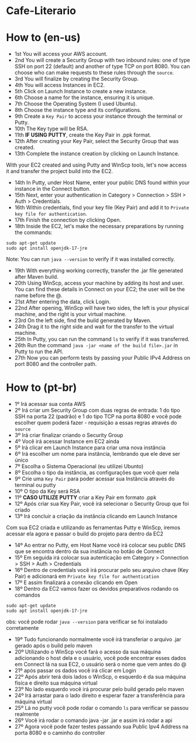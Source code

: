 # Cafe-Literario

# How to (en-us)
- 1st You will access your AWS account.
- 2nd You will create a Security Group with two inbound rules: one of type SSH on port 22 (default) and another of type TCP on port 8080. You can choose who can make requests to these rules through the `source`.
- 3rd You will finalize by creating the Security Group.
- 4th You will access Instances in EC2.
- 5th Click on Launch Instance to create a new instance.
- 6th Choose a name for the instance, ensuring it is unique.
- 7th Choose the Operating System (I used Ubuntu).
- 8th Choose the instance type and its configurations.
- 9th Create a `Key Pair` to access your instance through the terminal or Putty.
- 10th The Key type will be RSA.
- 11th **IF USING PUTTY**, create the Key Pair in .ppk format.
- 12th After creating your Key Pair, select the Security Group that was created.
- 13th Complete the instance creation by clicking on Launch Instance.

With your EC2 created and using Putty and WinScp tools, let's now access it and transfer the project build into the EC2.

- 14th In Putty, under Host Name, enter your public DNS found within your instance in the Connect button.
- 15th Next, enter your authentication in Category > Connection > SSH > Auth > Credentials.
- 16th Within credentials, find your key file (Key Pair) and add it to `Private key file for authentication`.
- 17th Finish the connection by clicking Open.
- 18th Inside the EC2, let's make the necessary preparations by running the commands:
```
sudo apt-get update
sudo apt install openjdk-17-jre
```
Note: You can run `java --version` to verify if it was installed correctly.
- 19th With everything working correctly, transfer the .jar file generated after Maven build.
- 20th Using WinScp, access your machine by adding its host and user. You can find these details in Connect on your EC2; the user will be the name before the @.
- 21st After entering the data, click Login.
- 22nd After opening, WinScp will have two sides, the left is your physical machine, and the right is your virtual machine.
- 23rd On the left side, find the build generated by Maven.
- 24th Drag it to the right side and wait for the transfer to the virtual machine.
- 25th In Putty, you can run the command `ls` to verify if it was transferred.
- 26th Run the command `java -jar <name of the build file>.jar` in Putty to run the API.
- 27th Now you can perform tests by passing your Public IPv4 Address on port 8080 and the controller path.

# How to (pt-br)
- 1º Irá acessar sua conta AWS
- 2º Irá criar um Security Group com duas regras de entrada: 1 do tipo SSH na porta 22 (padrão) e 1 do tipo TCP na porta 8080 e você pode escolher quem poderá fazer - requisição a essas regras através do `source`
- 3º Irá criar finalizar criando o Security Group
- 4º Você irá acessar Instance em EC2 ainda
- 5º Irá clicar em Launch Instance para criar uma nova instância
- 6º Irá escolher um nome para instância, lembrando que ele deve ser único
- 7º Escolha o Sistema Operacional (eu utilizei Ubunto)
- 8º Escolha o tipo da instância, as configurações que você quer nela
- 9º Crie uma `Key Pair` para poder acessar sua Instância através do terminal ou putty
- 10º O tipo da Key será RSA
- 11º **CASO UTILIZE PUTTY** criar a Key Pair em formato .ppk
- 12º Após criar sua Key Pair, você irá selecionar o Security Group que foi criado
- 13º Irá concluir a criação da instância clicando em Launch Instance

Com sua EC2 criada e utilizando as ferramentas Putty e WinScp, iremos acessar ela agora e passar o build do projeto para dentro da EC2

- 14º Ao entrar no Putty, em Host Name você irá colocar seu public DNS que se encontra dentro da sua instância no botão de Connect
- 15º Em seguida irá colocar sua autenticação em Category > Connection > SSH > Auth > Credentials
- 16º Dentro de credentials você irá procurar pelo seu arquivo chave (Key Pair) e adicionará em `Private key file for authentication`
- 17º E assim finalizará a conexão clicando em Open
- 18º Dentro da EC2 vamos fazer os devidos preparativos rodando os comandos
```
sudo apt-get update
sudo apt install openjdk-17-jre
```
obs: você pode rodar `java --version` para verificar se foi instalado corretamente
- 19º Tudo funcionando normalmente você irá transferiar o arquivo .jar gerado após o build pelo maven
- 20º Utilizando o WinScp você fará o acesso da sua máquina adicionando o host dela e o usuário, você pode encontrar esses dados em Connect lá na sua EC2, o usuário será o nome que vem antes do @
- 21º após passar os dados você irá clicar em Login
- 22º Após abrir terá dois lados o WinScp, o esquerdo é da sua máquina fisíca e direito sua máquina virtual
- 23º No lado esquerdo você irá procurar pelo build gerado pelo maven
- 24º Irá arrastar para o lado direito e esperar fazer a transferência para máquina virtual
- 25º Lá no putty você pode rodar o comando `ls` para verificar se passou realmente
- 26º Você irá rodar o comando java -jar <nome do build do arquivo>.jar e assim irá rodar a api
- 27º Agora você pode fazer testes passando sua Public Ipv4 Address na porta 8080 e o caminho do controller
